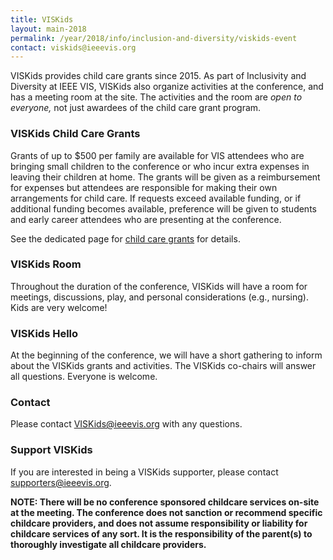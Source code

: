 ```yaml
---
title: VISKids
layout: main-2018
permalink: /year/2018/info/inclusion-and-diversity/viskids-event
contact: viskids@ieeevis.org
---
```



VISKids provides child care grants since 2015. As part of Inclusivity and Diversity at IEEE VIS, VISKids also organize activities at the conference, and has a meeting room at the site.
The activities and the room are *open to everyone,* not just awardees of the child care grant program.


### VISKids Child Care Grants

Grants of up to $500 per family are available for VIS attendees who are bringing small children to the conference or who incur extra expenses in leaving their children at home. The grants will be given as a reimbursement for expenses but attendees are responsible for making their own arrangements for child care. If requests exceed available funding, or if additional funding becomes available, preference will be given to students and early career attendees who are presenting at the conference.

See the dedicated page for [child care grants](./viskids-child-care-grants) for details.


### VISKids Room

Throughout the duration of the conference, VISKids will have a room for meetings, discussions, play, and personal considerations (e.g., nursing). Kids are very welcome!


### VISKids Hello

At the beginning of the conference,
we will have a short gathering
to inform about the VISKids grants and activities.
The VISKids co-chairs will answer all questions.
Everyone is welcome.

### Contact

Please contact [VISKids@ieeevis.org](mailto:VISKids@ieeevis.org) with any questions.
 
### Support VISKids

If you are interested in being a VISKids supporter, please contact [supporters@ieeevis.org](mailto:supporters@ieeevis.org).
 
**NOTE: There will be no conference sponsored childcare services
on-site at the meeting. The conference does not sanction or recommend
specific childcare providers, and does not assume responsibility or
liability for childcare services of any sort. It is the responsibility
of the parent(s) to thoroughly investigate all childcare providers.**
